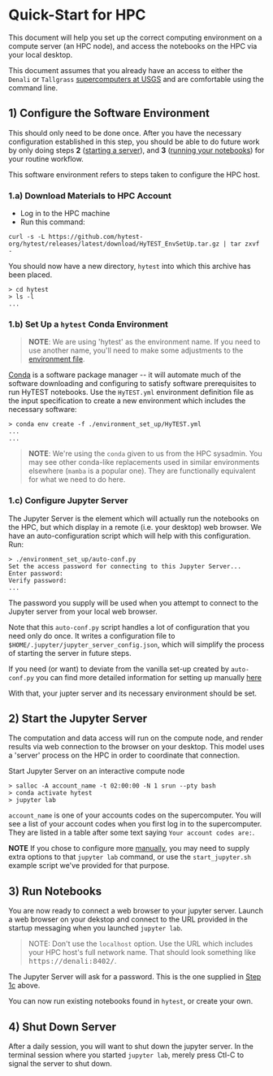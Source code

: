 # Quick-Start for HPC

This document will help you set up the correct computing environment on a compute
server (an HPC node), and access the notebooks on the HPC via your local desktop.

This document assumes that you already have an access to either the `Denali` or `Tallgrass` [supercomputers at USGS](https://hpcportal.cr.usgs.gov/hpc-user-docs/index.html) and are comfortable using the command line.

## 1) Configure the Software Environment

This should only need to be done once. After you have the necessary
configuration established in this step, you should be able to do
future work by only doing steps
**2** ([starting a server](#2-start-the-jupyter-server)), and
**3** ([running your notebooks](#3-run-notebooks)) for your routine workflow.

This software environment refers to steps taken to configure the HPC host.

### 1.a) Download Materials to HPC Account

* Log in to the HPC machine
* Run this command:

```text
curl -s -L https://github.com/hytest-org/hytest/releases/latest/download/HyTEST_EnvSetUp.tar.gz | tar zxvf -
```

You should now have a new directory, `hytest` into which this archive has
been placed.

```text
> cd hytest
> ls -l
...
```

### 1.b) Set Up a `hytest` Conda Environment

> **NOTE**: We are using 'hytest' as the environment name.  If you need to use
another name, you'll need to make some adjustments to the
[environment file](./environment_set_up/HyTEST.yml).

[Conda](https://docs.conda.io/en/latest/) is a software package manager -- it will automate much of the software downloading
and configuring to satisfy software prerequisites to run HyTEST notebooks. Use the `HyTEST.yml` environment definition file
as the input specification to create a new environment which includes the necessary software:

```text
> conda env create -f ./environment_set_up/HyTEST.yml
...
...
```

> **NOTE**: We're using the `conda` given to us from the HPC sysadmin. You may
see other conda-like replacements used in similar environments elsewhere (`mamba` is a popular
one).  They are functionally equivalent for what we need to do here.

### 1.c) Configure Jupyter Server

The Jupyter Server is the element which will actually run the notebooks on the HPC, but
which display in a remote (i.e. your desktop) web browser.  We have an auto-configuration
script which will help with this configuration. Run:

```text
> ./environment_set_up/auto-conf.py
Set the access password for connecting to this Jupyter Server...
Enter password:
Verify password:
...
```

The password you supply will be used when you attempt to connect to the
Jupyter server from your local web browser.

Note that this `auto-conf.py` script handles a lot of
configuration that you need only do once. It writes a configuration
file to `$HOME/.jupyter/jupyter_server_config.json`, which will simplify
the process of starting the server in future steps.

If you need (or want) to deviate from the vanilla set-up created by
`auto-conf.py` you can find more detailed information for setting up
manually [here](ManualConfig-HPC.md)

With that, your jupter server and its necessary environment should be set.

## 2) Start the Jupyter Server

The computation and data access will run on the compute node, and render
results via web connection to the browser on your desktop. This model
uses a 'server' process on the HPC in order to coordinate that connection.

Start Jupyter Server on an interactive compute node

```text
> salloc -A account_name -t 02:00:00 -N 1 srun --pty bash
> conda activate hytest
> jupyter lab
```

`account_name` is one of your accounts codes on the supercomputer. You will see a list of your account codes when you first log in to the supercomputer. They are listed in a table after some text saying `Your account codes are:`.

**NOTE** If you chose to configure more [manually](./ManualConfig-HPC.md),
you may need to supply extra options to that `jupyter lab` command, or use the
`start_jupyter.sh` example script we've provided for that purpose.

## 3) Run Notebooks

You are now ready to connect a web browser to your jupyter server.  Launch
a web browser on your dekstop and connect to the URL provided in the
startup messaging when you launched `jupyter lab`.

> NOTE:  Don't use the `localhost` option.  Use the URL which includes
your HPC host's full network name. That should look something like
<kbd>https://denali:8402/</kbd>.

The Jupyter Server will ask for a password.  This is the one supplied
in [Step 1c](#1c-configure-jupyter-server) above.

You can now run existing notebooks found in `hytest`, or create
your own.

## 4) Shut Down Server

After a daily session, you will want to shut down the jupyter server.
In the terminal session where you started `jupyter lab`, merely press Ctl-C
to signal the server to shut down.
